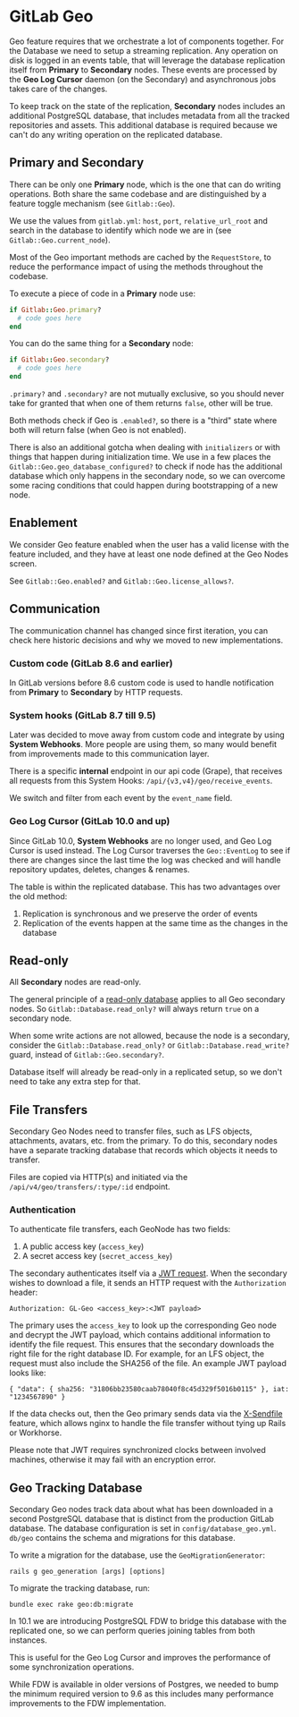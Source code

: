 # GitLab Geo

Geo feature requires that we orchestrate a lot of components together.
For the Database we need to setup a streaming replication. Any operation on disk
is logged in an events table, that will leverage the database replication itself
from **Primary** to **Secondary** nodes. These events are processed by the
**Geo Log Cursor** daemon (on the Secondary) and asynchronous jobs takes care of
the changes.

To keep track on the state of the replication, **Secondary** nodes includes an
additional PostgreSQL database, that includes metadata from all the tracked
repositories and assets. This additional database is required because we can't
do any writing operation on the replicated database.


## Primary and Secondary

There can be only one **Primary** node, which is the one that can do writing
operations. Both share the same codebase and are distinguished by a feature
toggle mechanism (see `Gitlab::Geo`).

We use the values from `gitlab.yml`: `host`, `port`, `relative_url_root`
and search in the database to identify which node we are in
(see `Gitlab::Geo.current_node`).

Most of the Geo important methods are cached by the `RequestStore`, to reduce
the performance impact of using the methods throughout the codebase.

To execute a piece of code in a **Primary** node use:

```ruby
if Gitlab::Geo.primary?
  # code goes here
end
```

You can do the same thing for a **Secondary** node:

```ruby
if Gitlab::Geo.secondary?
  # code goes here
end
```

`.primary?` and `.secondary?` are not mutually exclusive, so you should never
take for granted that when one of them returns `false`, other will be true.

Both methods check if Geo is `.enabled?`, so there is a "third" state where
both will return false (when Geo is not enabled).

There is also an additional gotcha when dealing with `initializers` or with
things that happen during initialization time. We use in a few places the
`Gitlab::Geo.geo_database_configured?` to check if node has the additional
database which only happens in the secondary node, so we can overcome some
racing conditions that could happen during bootstrapping of a new node.


## Enablement

We consider Geo feature enabled when the user has a valid license with the
feature included, and they have at least one node defined at the Geo Nodes
screen.

See `Gitlab::Geo.enabled?` and `Gitlab::Geo.license_allows?`.


## Communication

The communication channel has changed since first iteration, you can check here
historic decisions and why we moved to new implementations.

### Custom code (GitLab 8.6 and earlier)

In GitLab versions before 8.6 custom code is used to handle
notification from **Primary** to **Secondary** by HTTP requests.

### System hooks (GitLab 8.7 till 9.5)

Later was decided to move away from custom code and integrate by using
**System Webhooks**. More people are using them, so many would benefit from
improvements made to this communication layer.

There is a specific **internal** endpoint in our api code (Grape),
that receives all requests from this System Hooks:
`/api/{v3,v4}/geo/receive_events`.

We switch and filter from each event by the `event_name` field.


### Geo Log Cursor (GitLab 10.0 and up)

Since GitLab 10.0, **System Webhooks** are no longer used, and Geo Log
Cursor is used instead. The Log Cursor traverses the `Geo::EventLog`
to see if there are changes since the last time the log was checked
and will handle repository updates, deletes, changes & renames.

The table is within the replicated database. This has two advantages over the
old method:

1. Replication is synchronous and we preserve the order of events
2. Replication of the events happen at the same time as the changes in the
   database


## Read-only

All **Secondary** nodes are read-only.

The general principle of a [read-only database](verifying_database_capabilities.md#read-only-database)
applies to all Geo secondary nodes. So `Gitlab::Database.read_only?`
will always return `true` on a secondary node.

When some write actions are not allowed, because the node is a
secondary, consider the `Gitlab::Database.read_only?` or `Gitlab::Database.read_write?`
guard, instead of `Gitlab::Geo.secondary?`.

Database itself will already be read-only in a replicated setup, so we
don't need to take any extra step for that.


## File Transfers

Secondary Geo Nodes need to transfer files, such as LFS objects, attachments, avatars,
etc. from the primary. To do this, secondary nodes have a separate tracking database
that records which objects it needs to transfer.

Files are copied via HTTP(s) and initiated via the
`/api/v4/geo/transfers/:type/:id` endpoint.


### Authentication

To authenticate file transfers, each GeoNode has two fields:

1. A public access key (`access_key`)
2. A secret access key (`secret_access_key`)

The secondary authenticates itself via a [JWT request](https://jwt.io/). When the
secondary wishes to download a file, it sends an HTTP request with the `Authorization`
header:

```
Authorization: GL-Geo <access_key>:<JWT payload>
```

The primary uses the `access_key` to look up the corresponding Geo node and
decrypt the JWT payload, which contains additional information to identify the
file request. This ensures that the secondary downloads the right file for the
right database ID. For example, for an LFS object, the request must also
include the SHA256 of the file. An example JWT payload looks like:

```
{ "data": { sha256: "31806bb23580caab78040f8c45d329f5016b0115" }, iat: "1234567890" }
```

If the data checks out, then the Geo primary sends data via the
[X-Sendfile](https://www.nginx.com/resources/wiki/start/topics/examples/xsendfile/)
feature, which allows nginx to handle the file transfer without tying up Rails
or Workhorse.

Please note that JWT requires synchronized clocks between involved machines,
otherwise it may fail with an encryption error.


## Geo Tracking Database

Secondary Geo nodes track data about what has been downloaded in a second
PostgreSQL database that is distinct from the production GitLab database.
The database configuration is set in `config/database_geo.yml`.
`db/geo` contains the schema and migrations for this database.

To write a migration for the database, use the `GeoMigrationGenerator`:

```
rails g geo_generation [args] [options]
```

To migrate the tracking database, run:

```
bundle exec rake geo:db:migrate
```

In 10.1 we are introducing PostgreSQL FDW to bridge this database with the
replicated one, so we can perform queries joining tables from both instances.

This is useful for the Geo Log Cursor and improves the performance of some
synchronization operations.

While FDW is available in older versions of Postgres, we needed to bump the
minimum required version to 9.6 as this includes many performance improvements
to the FDW implementation.
